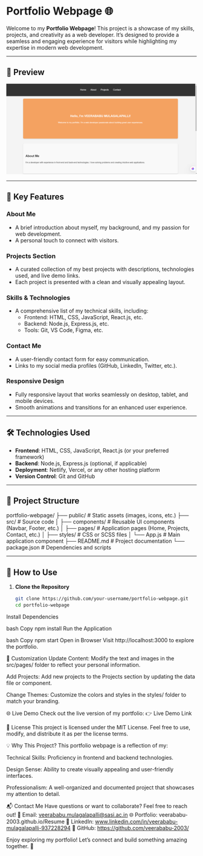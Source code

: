 # Portfolio Webpage 🌐

Welcome to my **Portfolio Webpage**! This project is a showcase of my skills, projects, and creativity as a web developer. It’s designed to provide a seamless and engaging experience for visitors while highlighting my expertise in modern web development.

---

## 🎥 Preview

![Portfolio Webpage Preview](Portfolio.png)

---

## 🚀 Key Features

### **About Me**
- A brief introduction about myself, my background, and my passion for web development.
- A personal touch to connect with visitors.

### **Projects Section**
- A curated collection of my best projects with descriptions, technologies used, and live demo links.
- Each project is presented with a clean and visually appealing layout.

### **Skills & Technologies**
- A comprehensive list of my technical skills, including:
  - Frontend: HTML, CSS, JavaScript, React.js, etc.
  - Backend: Node.js, Express.js, etc.
  - Tools: Git, VS Code, Figma, etc.

### **Contact Me**
- A user-friendly contact form for easy communication.
- Links to my social media profiles (GitHub, LinkedIn, Twitter, etc.).

### **Responsive Design**
- Fully responsive layout that works seamlessly on desktop, tablet, and mobile devices.
- Smooth animations and transitions for an enhanced user experience.

---

## 🛠️ Technologies Used

- **Frontend**: HTML, CSS, JavaScript, React.js (or your preferred framework)
- **Backend**: Node.js, Express.js (optional, if applicable)
- **Deployment**: Netlify, Vercel, or any other hosting platform
- **Version Control**: Git and GitHub

---

## 📂 Project Structure
portfolio-webpage/
├── public/ # Static assets (images, icons, etc.)
├── src/ # Source code
│ ├── components/ # Reusable UI components (Navbar, Footer, etc.)
│ ├── pages/ # Application pages (Home, Projects, Contact, etc.)
│ ├── styles/ # CSS or SCSS files
│ └── App.js # Main application component
├── README.md # Project documentation
└── package.json # Dependencies and scripts

---

## 🎯 How to Use

1. **Clone the Repository**
   ```bash
   git clone https://github.com/your-username/portfolio-webpage.git
   cd portfolio-webpage
Install Dependencies

bash
Copy
npm install
Run the Application

bash
Copy
npm start
Open in Browser
Visit http://localhost:3000 to explore the portfolio.

🔧 Customization
Update Content: Modify the text and images in the src/pages/ folder to reflect your personal information.

Add Projects: Add new projects to the Projects section by updating the data file or component.

Change Themes: Customize the colors and styles in the styles/ folder to match your branding.

🌐 Live Demo
Check out the live version of my portfolio:
👉 Live Demo Link

📄 License
This project is licensed under the MIT License. Feel free to use, modify, and distribute it as per the license terms.

💡 Why This Project?
This portfolio webpage is a reflection of my:

Technical Skills: Proficiency in frontend and backend technologies.

Design Sense: Ability to create visually appealing and user-friendly interfaces.

Professionalism: A well-organized and documented project that showcases my attention to detail.

📬 Contact Me
Have questions or want to collaborate? Feel free to reach out!
📧 Email: veerababu.mulagalapalli@sasi.ac.in
🌐 Portfolio: veerababu-2003.github.io/Resume
💼 LinkedIn: www.linkedin.com/in/veerababu-mulagalapalli-937228294
🐙 GitHub: https://github.com/veerababu-2003/

Enjoy exploring my portfolio! Let’s connect and build something amazing together. 🚀
